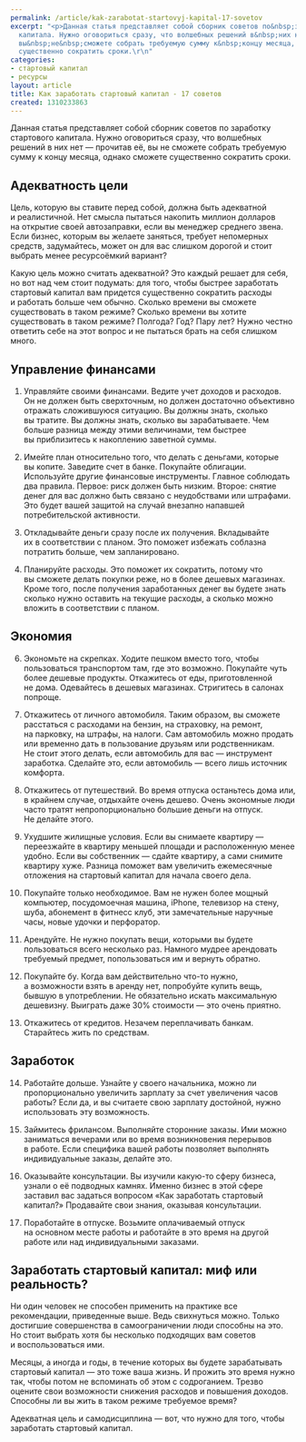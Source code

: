 ```yaml
---
permalink: /article/kak-zarabotat-startovyj-kapital-17-sovetov
excerpt: "<p>Данная статья представляет собой сборник советов по&nbsp;заработку стартового
  капитала. Нужно оговориться сразу, что волшебных решений в&nbsp;них нет&nbsp;— прочитав&nbsp;её,
  вы&nbsp;не&nbsp;сможете собрать требуемую сумму к&nbsp;концу месяца, однако сможете
  существенно сократить сроки.\r\n"
categories:
- стартовый капитал
- ресурсы
layout: article
title: Как заработать стартовый капитал - 17 советов
created: 1310233863
---
```

Данная статья представляет собой сборник советов по заработку стартового капитала. Нужно оговориться сразу, что волшебных решений в них нет — прочитав её, вы не сможете собрать требуемую сумму к концу месяца, однако сможете существенно сократить сроки.

## Адекватность цели ##

Цель, которую вы ставите перед собой, должна быть адекватной и реалистичной. Нет смысла пытаться накопить миллион долларов на открытие своей автозаправки, если вы менеджер среднего звена. Если бизнес, которым вы желаете заняться, требует непомерных средств, задумайтесь, может он для вас слишком дорогой и стоит выбрать менее ресурсоёмкий вариант?

Какую цель можно считать адекватной? Это каждый решает для себя, но вот над чем стоит подумать: для того, чтобы быстрее заработать стартовый капитал вам придется существенно сократить расходы и работать больше чем обычно. Сколько времени вы сможете существовать в таком режиме? Сколько времени вы хотите существовать в таком режиме? Полгода? Год? Пару лет? Нужно честно ответить себе на этот вопрос и не пытаться брать на себя слишком много.

## Управление финансами ##

1) Управляйте своими финансами. Ведите учет доходов и расходов. Он не должен быть сверхточным, но должен достаточно объективно отражать сложившуюся ситуацию. Вы должны знать, сколько вы тратите. Вы должны знать, сколько вы зарабатываете. Чем больше разница между этими величинами, тем быстрее вы приблизитесь к накоплению заветной суммы.

2) Имейте план относительно того, что делать с деньгами, которые вы копите. Заведите счет в банке. Покупайте облигации. Используйте другие финансовые инструменты. Главное соблюдать два правила. Первое: риск должен быть низким. Второе: снятие денег для вас должно быть связано с неудобствами или штрафами. Это будет вашей защитой на случай внезапно напавшей потребительской активности.

4) Откладывайте деньги сразу после их получения. Вкладывайте их в соответствии с планом. Это поможет избежать соблазна потратить больше, чем запланировано.

5) Планируйте расходы. Это поможет их сократить, потому что вы сможете делать покупки реже, но в более дешевых магазинах. Кроме того, после получения заработанных денег вы будете знать сколько нужно оставить на текущие расходы, а сколько можно вложить в соответствии с планом.

## Экономия ##

6) Экономьте на скрепках. Ходите пешком вместо того, чтобы пользоваться транспортом там, где это возможно. Покупайте чуть более дешевые продукты. Откажитесь от еды, приготовленной не дома. Одевайтесь в дешевых магазинах. Стригитесь в салонах попроще.

7) Откажитесь от личного автомобиля. Таким образом, вы сможете расстаться с расходами на бензин, на страховку, на ремонт, на парковку, на штрафы, на налоги. Сам автомобиль можно продать или временно дать в пользование друзьям или родственникам. Не стоит этого делать, если автомобиль для вас — инструмент заработка. Сделайте это, если автомобиль — всего лишь источник комфорта.

8) Откажитесь от путешествий. Во время отпуска останьтесь дома или, в крайнем случае, отдыхайте очень дешево. Очень экономные люди часто тратят непропорционально большие деньги на отпуск. Не делайте этого.

9) Ухудшите жилищные условия. Если вы снимаете квартиру — переезжайте в квартиру меньшей площади и расположенную менее удобно. Если вы собственник — сдайте квартиру, а сами снимите квартиру хуже. Разница поможет вам увеличить ежемесячные отложения на стартовый капитал для начала своего дела.

10) Покупайте только необходимое. Вам не нужен более мощный компьютер, посудомоечная машина, iPhone, телевизор на стену, шуба, абонемент в фитнесс клуб, эти замечательные наручные часы, новые удочки и перфоратор.

11) Арендуйте. Не нужно покупать вещи, которыми вы будете пользоваться всего несколько раз. Намного мудрее арендовать требуемый предмет, попользоваться им и вернуть обратно.

12) Покупайте бу. Когда вам действительно что-то нужно, а возможности взять в аренду нет, попробуйте купить вещь, бывшую в употреблении. Не обязательно искать максимальную дешевизну. Выиграть даже 30% стоимости — это очень приятно.

13) Откажитесь от кредитов. Незачем переплачивать банкам. Старайтесь жить по средствам.

## Заработок ##

14) Работайте дольше. Узнайте у своего начальника, можно ли пропорционально увеличить зарплату за счет увеличения часов работы? Если да, и вы считаете свою зарплату достойной, нужно использовать эту возможность.

15) Займитесь фрилансом. Выполняйте сторонние заказы. Ими можно заниматься вечерами или во время возникновения перерывов в работе. Если специфика вашей работы позволяет выполнять индивидуальные заказы, делайте это.

16) Оказывайте консультации. Вы изучили какую-то сферу бизнеса, узнали о её подводных камнях. Именно бизнес в этой сфере заставил вас задаться вопросом «Как заработать стартовый капитал?» Продавайте свои знания, оказывая консультации.

17) Поработайте в отпуске. Возьмите оплачиваемый отпуск на основном месте работы и работайте в это время на другой работе или над индивидуальными заказами.

## Заработать стартовый капитал: миф или реальность? ##

Ни один человек не способен применить на практике все рекомендации, приведенные выше. Ведь свихнуться можно. Только достигшие совершенства в самоограничении люди способны на это. Но стоит выбрать хотя бы несколько подходящих вам советов и воспользоваться ими.

Месяцы, а иногда и годы, в течение которых вы будете зарабатывать стартовый капитал — это тоже ваша жизнь. И прожить это время нужно так, чтобы потом не вспоминать об этом с содроганием. Трезво оцените свои возможности снижения расходов и повышения доходов. Способны ли вы жить в таком режиме требуемое время?

Адекватная цель и самодисциплина — вот, что нужно для того, чтобы заработать стартовый капитал.
